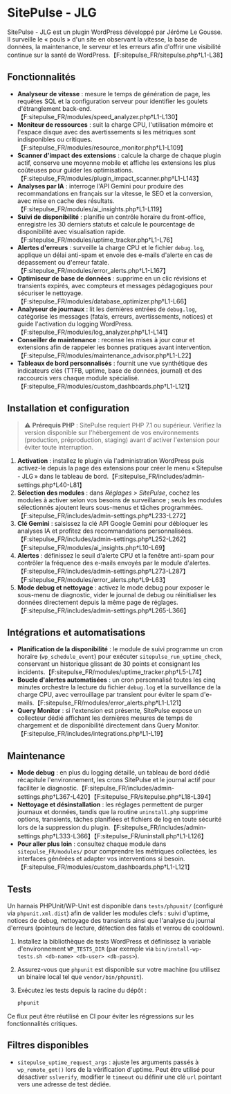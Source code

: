 # SitePulse - JLG

SitePulse - JLG est un plugin WordPress développé par Jérôme Le Gousse. Il surveille le « pouls » d'un site en observant la vitesse, la base de données, la maintenance, le serveur et les erreurs afin d'offrir une visibilité continue sur la santé de WordPress.【F:sitepulse_FR/sitepulse.php†L1-L38】

## Fonctionnalités
- **Analyseur de vitesse** : mesure le temps de génération de page, les requêtes SQL et la configuration serveur pour identifier les goulets d'étranglement back-end.【F:sitepulse_FR/modules/speed_analyzer.php†L1-L130】
- **Moniteur de ressources** : suit la charge CPU, l'utilisation mémoire et l'espace disque avec des avertissements si les métriques sont indisponibles ou critiques.【F:sitepulse_FR/modules/resource_monitor.php†L1-L109】
- **Scanner d'impact des extensions** : calcule la charge de chaque plugin actif, conserve une moyenne mobile et affiche les extensions les plus coûteuses pour guider les optimisations.【F:sitepulse_FR/modules/plugin_impact_scanner.php†L1-L143】
- **Analyses par IA** : interroge l'API Gemini pour produire des recommandations en français sur la vitesse, le SEO et la conversion, avec mise en cache des résultats.【F:sitepulse_FR/modules/ai_insights.php†L1-L119】
- **Suivi de disponibilité** : planifie un contrôle horaire du front-office, enregistre les 30 derniers statuts et calcule le pourcentage de disponibilité avec visualisation rapide.【F:sitepulse_FR/modules/uptime_tracker.php†L1-L76】
- **Alertes d'erreurs** : surveille la charge CPU et le fichier `debug.log`, applique un délai anti-spam et envoie des e-mails d'alerte en cas de dépassement ou d'erreur fatale.【F:sitepulse_FR/modules/error_alerts.php†L1-L167】
- **Optimiseur de base de données** : supprime en un clic révisions et transients expirés, avec compteurs et messages pédagogiques pour sécuriser le nettoyage.【F:sitepulse_FR/modules/database_optimizer.php†L1-L66】
- **Analyseur de journaux** : lit les dernières entrées de `debug.log`, catégorise les messages (fatals, erreurs, avertissements, notices) et guide l'activation du logging WordPress.【F:sitepulse_FR/modules/log_analyzer.php†L1-L141】
- **Conseiller de maintenance** : recense les mises à jour cœur et extensions afin de rappeler les bonnes pratiques avant intervention.【F:sitepulse_FR/modules/maintenance_advisor.php†L1-L22】
- **Tableaux de bord personnalisés** : fournit une vue synthétique des indicateurs clés (TTFB, uptime, base de données, journal) et des raccourcis vers chaque module spécialisé.【F:sitepulse_FR/modules/custom_dashboards.php†L1-L121】

## Installation et configuration
> ⚠️ **Prérequis PHP** : SitePulse requiert PHP 7.1 ou supérieur. Vérifiez la version disponible sur l'hébergement de vos environnements (production, préproduction, staging) avant d'activer l'extension pour éviter toute interruption.
1. **Activation** : installez le plugin via l'administration WordPress puis activez-le depuis la page des extensions pour créer le menu « Sitepulse - JLG » dans le tableau de bord.【F:sitepulse_FR/includes/admin-settings.php†L40-L81】
2. **Sélection des modules** : dans *Réglages > SitePulse*, cochez les modules à activer selon vos besoins de surveillance ; seuls les modules sélectionnés ajoutent leurs sous-menus et tâches programmées.【F:sitepulse_FR/includes/admin-settings.php†L233-L272】
3. **Clé Gemini** : saisissez la clé API Google Gemini pour débloquer les analyses IA et profitez des recommandations personnalisées.【F:sitepulse_FR/includes/admin-settings.php†L252-L262】【F:sitepulse_FR/modules/ai_insights.php†L10-L69】
4. **Alertes** : définissez le seuil d'alerte CPU et la fenêtre anti-spam pour contrôler la fréquence des e-mails envoyés par le module d'alertes.【F:sitepulse_FR/includes/admin-settings.php†L273-L287】【F:sitepulse_FR/modules/error_alerts.php†L9-L63】
5. **Mode debug et nettoyage** : activez le mode debug pour exposer le sous-menu de diagnostic, vider le journal de debug ou réinitialiser les données directement depuis la même page de réglages.【F:sitepulse_FR/includes/admin-settings.php†L265-L366】

## Intégrations et automatisations
- **Planification de la disponibilité** : le module de suivi programme un cron horaire (`wp_schedule_event`) pour exécuter `sitepulse_run_uptime_check`, conservant un historique glissant de 30 points et consignant les incidents.【F:sitepulse_FR/modules/uptime_tracker.php†L5-L74】
- **Boucle d'alertes automatisées** : un cron personnalisé toutes les cinq minutes orchestre la lecture du fichier `debug.log` et la surveillance de la charge CPU, avec verrouillage par transient pour éviter le spam d'e-mails.【F:sitepulse_FR/modules/error_alerts.php†L1-L121】
- **Query Monitor** : si l'extension est présente, SitePulse expose un collecteur dédié affichant les dernières mesures de temps de chargement et de disponibilité directement dans Query Monitor.【F:sitepulse_FR/includes/integrations.php†L1-L19】

## Maintenance
- **Mode debug** : en plus du logging détaillé, un tableau de bord dédié récapitule l'environnement, les crons SitePulse et le journal actif pour faciliter le diagnostic.【F:sitepulse_FR/includes/admin-settings.php†L367-L420】【F:sitepulse_FR/sitepulse.php†L18-L394】
- **Nettoyage et désinstallation** : les réglages permettent de purger journaux et données, tandis que la routine `uninstall.php` supprime options, transients, tâches planifiées et fichiers de log en toute sécurité lors de la suppression du plugin.【F:sitepulse_FR/includes/admin-settings.php†L333-L366】【F:sitepulse_FR/uninstall.php†L1-L126】
- **Pour aller plus loin** : consultez chaque module dans `sitepulse_FR/modules/` pour comprendre les métriques collectées, les interfaces générées et adapter vos interventions si besoin.【F:sitepulse_FR/modules/custom_dashboards.php†L1-L121】

## Tests
Un harnais PHPUnit/WP-Unit est disponible dans `tests/phpunit/` (configuré via `phpunit.xml.dist`) afin de valider les modules clefs : suivi d'uptime, notices de debug, nettoyage des transients ainsi que l'analyse du journal d'erreurs (pointeurs de lecture, détection des fatals et verrou de cooldown).

1. Installez la bibliothèque de tests WordPress et définissez la variable d'environnement `WP_TESTS_DIR` (par exemple via `bin/install-wp-tests.sh <db-name> <db-user> <db-pass>`).
2. Assurez-vous que `phpunit` est disponible sur votre machine (ou utilisez un binaire local tel que `vendor/bin/phpunit`).
3. Exécutez les tests depuis la racine du dépôt :

   ```bash
   phpunit
   ```

Ce flux peut être réutilisé en CI pour éviter les régressions sur les fonctionnalités critiques.

## Filtres disponibles
- `sitepulse_uptime_request_args` : ajuste les arguments passés à `wp_remote_get()` lors de la vérification d'uptime. Peut être utilisé pour désactiver `sslverify`, modifier le `timeout` ou définir une clé `url` pointant vers une adresse de test dédiée.
